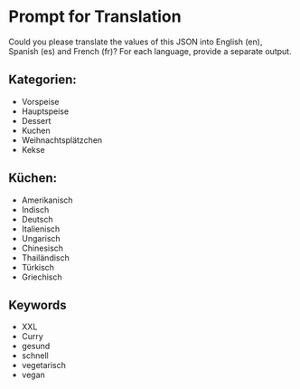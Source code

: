 # Prompt for Translation

Could you please translate the values of this JSON into English (en), Spanish (es) and French (fr)? For each language, provide a separate output.


## Kategorien:
- Vorspeise
- Hauptspeise
- Dessert
- Kuchen
- Weihnachtsplätzchen
- Kekse



## Küchen:

- Amerikanisch
- Indisch
- Deutsch
- Italienisch
- Ungarisch
- Chinesisch
- Thailändisch
- Türkisch
- Griechisch


## Keywords
- XXL
- Curry
- gesund
- schnell
- vegetarisch
- vegan




